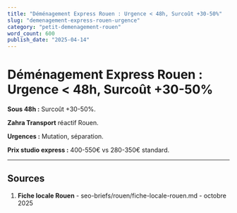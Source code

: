 ```yaml
---
title: "Déménagement Express Rouen : Urgence < 48h, Surcoût +30-50%"
slug: "demenagement-express-rouen-urgence"
category: "petit-demenagement-rouen"
word_count: 600
publish_date: "2025-04-14"
---
```


# Déménagement Express Rouen : Urgence < 48h, Surcoût +30-50%

**Sous 48h :** Surcoût +30-50%.

**Zahra Transport** réactif Rouen.

**Urgences :** Mutation, séparation.

**Prix studio express :** 400-550€ vs 280-350€ standard.

---

## Sources

1. **Fiche locale Rouen** - seo-briefs/rouen/fiche-locale-rouen.md - octobre 2025

